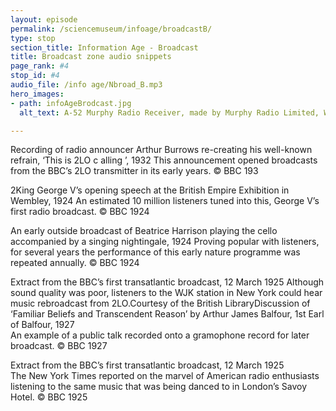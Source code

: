```yaml
---
layout: episode
permalink: /sciencemuseum/infoage/broadcastB/
type: stop
section_title: Information Age - Broadcast
title: Broadcast zone audio snippets
page_rank: #4
stop_id: #4
audio_file: /info age/Nbroad_B.mp3
hero_images:
- path: infoAgeBrodcast.jpg
  alt_text: A-52 Murphy Radio Receiver, made by Murphy Radio Limited, Welwyn Garden City, Hertfordshire, England, 1938-1939. © The Board of Trustees of the Science Museum

---
```


Recording of radio announcer Arthur Burrows re-creating his well-known refrain, ‘This is 2LO c alling ’, 1932
This announcement opened broadcasts from the BBC’s 2LO transmitter in its early years.
© BBC 193

2King George V’s opening speech at the British Empire Exhibition in Wembley, 1924
An estimated 10 million listeners tuned into this, George V’s first radio broadcast.
© BBC 1924

An early outside broadcast of Beatrice Harrison playing the cello accompanied by a singing nightingale, 1924
Proving popular with listeners, for several years the performance of this early nature programme was repeated annually.
© BBC 1924

Extract from the BBC’s first transatlantic broadcast, 12 March 1925
Although sound quality was poor, listeners to the WJK station in New York could hear music rebroadcast from 2LO.Courtesy of the British LibraryDiscussion of ‘Familiar Beliefs and Transcendent Reason’ by Arthur James Balfour, 1st Earl of Balfour, 1927  
An example of a public talk recorded onto a gramophone record for later broadcast.
© BBC 1927

Extract from the BBC’s first transatlantic broadcast, 12 March 1925  
The New York Times reported on the marvel of American radio enthusiasts
listening to the same music that was being danced to in London’s Savoy Hotel.
© BBC 1925
